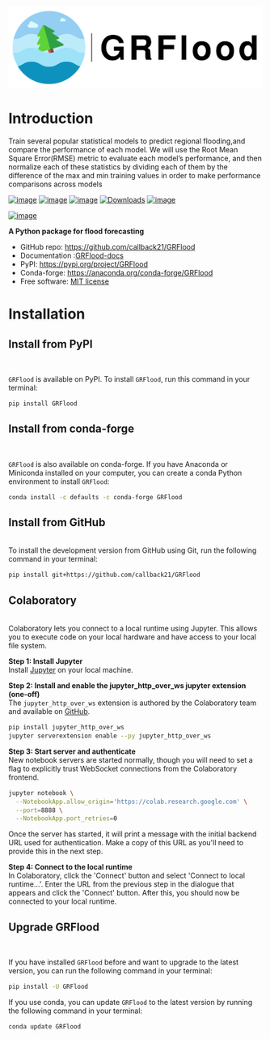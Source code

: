 
![flood](GRFlood.png)

<h1>Introduction</h1>

Train several popular statistical models to predict regional flooding,and compare the performance of each model.
We will use the Root Mean Square Error(RMSE) metric to evaluate each model’s performance, and then normalize each of 
these statistics by dividing each of them by the difference of the max and min training values in order to make performance
comparisons across models


[![image](https://colab.research.google.com/assets/colab-badge.svg)](https://colab.research.google.com/drive/1Wcxd9iBJChn7gJgV--Vc03gSdljZbp2b?usp=sharing)
[![image](https://img.shields.io/pypi/v/geemap.svg)](https://pypi.org/project/GRFlood/)
[![image](https://img.shields.io/conda/vn/conda-forge/geemap.svg)](https://anaconda.org/conda-forge/GRFlood)
[![Downloads](https://static.pepy.tech/personalized-badge/grflood?period=month&units=international_system&left_color=yellow&right_color=orange&left_text=Downloads)](https://pepy.tech/project/grflood)
[![image](https://github.com/giswqs/geemap/workflows/build/badge.svg)](https://github.com/callback21/GRFlood)

[![image](https://img.shields.io/badge/License-MIT-yellow.svg)](https://opensource.org/licenses/MIT)

**A Python package for flood forecasting**

-   GitHub repo: <https://github.com/callback21/GRFlood>
-   Documentation :[GRFlood-docs](https://callback21.github.io/GRFlood-docs/)
-   PyPI: <https://pypi.org/project/GRFlood>
-   Conda-forge: <https://anaconda.org/conda-forge/GRFlood>
-   Free software: [MIT license](https://opensource.org/licenses/MIT)


<h1>Installation</h1>



<h2>Install from PyPI</h2>

<br>

`GRFlood` is available on PyPI. To install `GRFlood`, run this command in your terminal:

```sh
pip install GRFlood
```
<h2>Install from conda-forge</h2>


<br>

`GRFlood` is also available on conda-forge. If you have Anaconda or Miniconda installed on your computer, you can create a conda Python environment to install `GRFlood`:

```sh
conda install -c defaults -c conda-forge GRFlood
```
<h2>Install from GitHub</h2> 

<br>
To install the development version from GitHub using Git, run the following command in your terminal:

```sh
pip install git+https://github.com/callback21/GRFlood
```
<h2>Colaboratory</h2> 

<br>
Colaboratory lets you connect to a local runtime using Jupyter. This allows you to execute code on your local hardware and have access to your local file system.

**Step 1: Install Jupyter**<br>
Install [Jupyter](https://jupyter.org/install) on your local machine.

**Step 2: Install and enable the jupyter_http_over_ws jupyter extension (one-off)** <br>
The ```jupyter_http_over_ws``` extension is authored by the Colaboratory team and available on [GitHub](https://github.com/googlecolab/jupyter_http_over_ws).

```sh
pip install jupyter_http_over_ws
jupyter serverextension enable --py jupyter_http_over_ws
```
**Step 3: Start server and authenticate**<br>
New notebook servers are started normally, though you will need to set a flag to explicitly trust WebSocket connections from the Colaboratory frontend.

```sh
jupyter notebook \
  --NotebookApp.allow_origin='https://colab.research.google.com' \
  --port=8888 \
  --NotebookApp.port_retries=0
```   
Once the server has started, it will print a message with the initial backend URL used for authentication. Make a copy of this URL as you'll need to provide this in the next step.

**Step 4: Connect to the local runtime**<br>
In Colaboratory, click the 'Connect' button and select 'Connect to local runtime…'. Enter the URL from the previous step in the dialogue that appears and click the 'Connect' button. After this, you should now be connected to your local runtime.

<h2>Upgrade GRFlood</h2>
<br>

If you have installed `GRFlood` before and want to upgrade to the latest version, you can run the following command in your terminal:

```sh
pip install -U GRFlood
```
If you use conda, you can update `GRFlood` to the latest version by running the following command in your terminal:

```sh
conda update GRFlood
```
